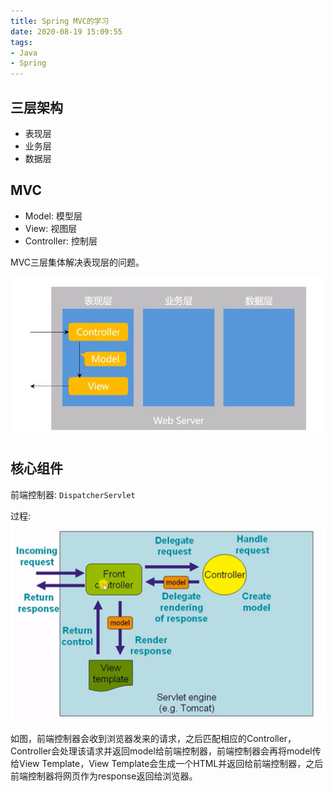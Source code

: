```yaml
---
title: Spring MVC的学习
date: 2020-08-19 15:09:55
tags:
- Java
- Spring
---
```


## 三层架构

- 表现层
- 业务层
- 数据层

## MVC

- Model: 模型层
- View: 视图层
- Controller: 控制层

MVC三层集体解决表现层的问题。

![](Spring-MVC的学习/MVC.png)

## 核心组件

前端控制器: `DispatcherServlet`

过程: 
![](Spring-MVC的学习/MVC原理.png)

如图，前端控制器会收到浏览器发来的请求，之后匹配相应的Controller，Controller会处理该请求并返回model给前端控制器，前端控制器会再将model传给View Template，View Template会生成一个HTML并返回给前端控制器，之后前端控制器将网页作为response返回给浏览器。